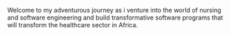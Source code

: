 Welcome to my adventurous journey as i venture into the 
world of nursing and software engineering and build transformative 
software programs that will transform the healthcare sector in Africa.
 
